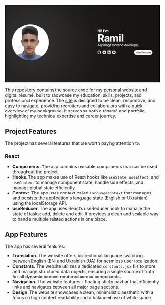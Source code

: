 <img src="assets/app.png" width="600" />
<br />

This repository contains the source code for my personal website and digital résumé, built to showcase my education, skills, projects, and professional experience. The <a target="_blank" href="https://yusuf-youth.github.io/Resume/">site</a> is designed to be clean, responsive, and easy to navigate, providing recruiters and collaborators with a quick overview of my background. It serves as both a résumé and portfolio, highlighting my technical expertise and career journey.

<h2>Project Features</h2>
The project has several features that are worth paying attention to. 
<h3>React</h3>
<ul>
  <li>
    <b>Components. </b> The app contains reusable components that can be used throughout the project.
  </li>
  <li>
    <b>Hooks. </b> The app makes use of React hooks like <code>useState</code>, <code>useEffect</code>, and <code>useContext</code> to manage component state, handle side effects, and manage global state efficiently.
  </li>
  <li>
    <b>Context. </b> The app uses context called <code>LanguageContext</code> that manages and persists the application's language state (English or Ukrainian) using the localStorage API.
  </li>
  <li>
    <b>useReducer. </b> The app uses React’s useReducer hook to manage the state of tasks: add, delete and edit. It provides a clean and scalable way to handle multiple related actions in one place.
  </li>
</ul>

<h2>App Features</h2>
The app has several features:
<ul>
  <li>
    <b>Translation. </b> The website offers bidirectional language switching between English (EN) and Ukrainian (UA) for seamless user localization.
  </li>
  <li>
    <b>Constants. </b> The website utilizes a dedicated <code>constants.jsx</code> file to store and manage structured data objects, ensuring a single source of truth for all dynamic content rendered across components.
  </li>
  <li>
    <b>Navigation. </b> The website features a floating sticky navbar that efficiently links and navigates between all major page sections.
  </li>
  <li>
    <b>Design. </b> The website showcases a clean, minimalistic aesthetic with a focus on high content readability and a balanced use of white space.
  </li>
</ul>
